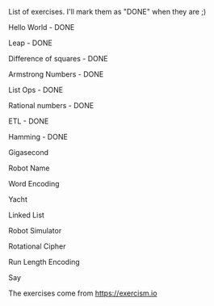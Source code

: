List of exercises. I'll mark them as "DONE" when they are ;)

Hello World - DONE

Leap - DONE

Difference of squares - DONE

Armstrong Numbers - DONE


List Ops - DONE

Rational numbers - DONE


ETL - DONE

Hamming - DONE

Gigasecond

Robot Name

Word Encoding

Yacht


Linked List

Robot Simulator

Rotational Cipher

Run Length Encoding

Say


The exercises come from https://exercism.io
